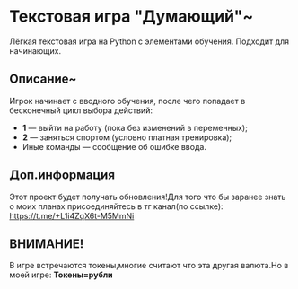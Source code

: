  # Текстовая игра "Думающий"~

Лёгкая текстовая игра на Python с элементами обучения. Подходит для начинающих.

## Описание~

Игрок начинает с вводного обучения, после чего попадает в бесконечный цикл выбора действий:

- **1** — выйти на работу (пока без изменений в переменных);
- **2** — заняться спортом (условно платная тренировка);
- Иные команды — сообщение об ошибке ввода.

## Доп.информация

Этот проект будет получать обновления!Для того что бы заранее знать о моих планах присоединяйтесь в тг канал(по ссылке):
https://t.me/+L1i4ZqX6t-M5MmNi


## ВНИМАНИЕ!
В игре встречаются токены,многие считают что эта другая валюта.Но в моей игре:
**Токены=рубли**
